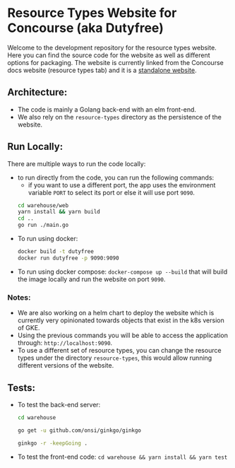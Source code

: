 # Resource Types Website for Concourse (aka Dutyfree)
Welcome to the development repository for the resource types website. Here you can find the source code for the website as well as different options for packaging. The website is currently linked from the Concourse docs website (resource types tab) and it is a [standalone website](https://resource-types.concourse-ci.org).

## Architecture:

- The code is mainly a Golang back-end with an elm front-end.
- We also rely on the `resource-types` directory as the persistence of the website.

## Run Locally:
There are multiple ways to run the code locally:

- to run directly from the code, you can run the following commands:
  - if you want to use a different port, the app uses the environment variable `PORT` to select its port or else it will use port `9090`.
  ```bash
  cd warehouse/web
  yarn install && yarn build
  cd ..
  go run ./main.go
  ```
- To run using docker:
  ```bash
  docker build -t dutyfree
  docker run dutyfree -p 9090:9090
  ```
- To run using docker compose: `docker-compose up --build` that will build the image locally and run the website on port `9090`.

### Notes:

- We are also working on a helm chart to deploy the website which is currently very opinionated towards objects that exist in the k8s version of GKE.
- Using the previous commands you will be able to access the application through: `http://localhost:9090`.
- To use a different set of resource types, you can change the resource types under the directory `resource-types`, this would allow running different versions of the website.

## Tests:

- To test the back-end server:
  ```bash
  cd warehouse

  go get -u github.com/onsi/ginkgo/ginkgo

  ginkgo -r -keepGoing .
  ```

- To test the front-end code: `cd warehouse && yarn install && yarn test`
